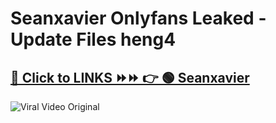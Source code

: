 
 # Seanxavier Onlyfans Leaked - Update Files heng4

## <h2><a href="https://clipsfans.com/Seanxavier&ref=git">🔗 Click to LINKS ⏩⏩ 👉 🟢 Seanxavier </a></h2>

<a href="https://clipsfans.com/Seanxavier&ref=git" rel="nofollow" data-target="animated-image.originalLink"><img src="https://i.ibb.co.com/xMMVF88/686577567.gif" alt="Viral Video Original" style="max-width: 100%; display: inline-block;" data-target="animated-image.originalImage"></a>


